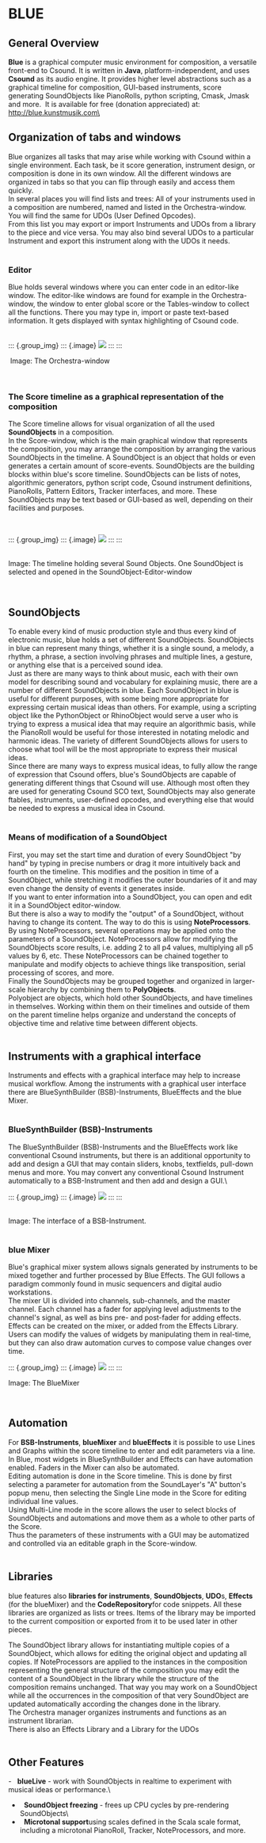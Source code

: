 BLUE
====

General Overview 
-----------------

**Blue** is a graphical computer music environment for composition, a
versatile front-end to Csound. It is written in **Java**,
platform-independent, and uses **Csound** as its audio engine. It
provides higher level abstractions such as a graphical timeline for
composition, GUI-based instruments, score generating SoundObjects like
PianoRolls, python scripting, Cmask, Jmask and more.  It is available
for free (donation appreciated) at:\
http://blue.kunstmusik.com\
 

Organization of tabs and windows
--------------------------------

Blue organizes all tasks that may arise while working with Csound within
a single environment. Each task, be it score generation, instrument
design, or composition is done in its own window. All the different
windows are organized in tabs so that you can flip through easily and
access them quickly.\
In several places you will find lists and trees: All of your instruments
used in a composition are numbered, named and listed in the
Orchestra-window.\
You will find the same for UDOs (User Defined Opcodes).\
From this list you may export or import Instruments and UDOs from a
library to the piece and vice versa. You may also bind several UDOs to a
particular Instrument and export this instrument along with the UDOs it
needs.\
  

### Editor

Blue holds several windows where you can enter code in an editor-like
window. The editor-like windows are found for example in the
Orchestra-window, the window to enter global score or the Tables-window
to collect all the functions. There you may type in, import or paste
text-based information. It gets displayed with syntax highlighting of
Csound code.\
 

::: {.group_img}
::: {.image}
![](../resources/images/blue_2012-10-29_generic-orc_3.png)
:::
:::

 Image: The Orchestra-window

 

### The Score timeline as a graphical representation of the composition

The Score timeline allows for visual organization of all the used
**SoundObjects** in a composition.\
In the Score-window, which is the main graphical window that represents
the composition, you may arrange the composition by arranging the
various SoundObjects in the timeline. A SoundObject is an object that
holds or even generates a certain amount of score-events. SoundObjects
are the building blocks within blue\'s score timeline. SoundObjects can
be lists of notes, algorithmic generators, python script code, Csound
instrument definitions, PianoRolls, Pattern Editors, Tracker interfaces,
and more. These SoundObjects may be text based or GUI-based as well,
depending on their facilities and purposes.

 

::: {.group_img}
::: {.image}
![](../resources/images/blue_2012-10-29_timelinesoundobject.png)
:::
:::

\
Image: The timeline holding several Sound Objects. One SoundObject is
selected and opened in the SoundObject-Editor-window

 

SoundObjects 
-------------

To enable every kind of music production style and thus every kind of
electronic music, blue holds a set of different SoundObjects.
SoundObjects in blue can represent many things, whether it is a single
sound, a melody, a rhythm, a phrase, a section involving phrases and
multiple lines, a gesture, or anything else that is a perceived sound
idea.\
Just as there are many ways to think about music, each with their own
model for describing sound and vocabulary for explaining music, there
are a number of different SoundObjects in blue. Each SoundObject in blue
is useful for different purposes, with some being more appropriate for
expressing certain musical ideas than others. For example, using a
scripting object like the PythonObject or RhinoObject would serve a user
who is trying to express a musical idea that may require an algorithmic
basis, while the PianoRoll would be useful for those interested in
notating melodic and harmonic ideas. The variety of different
SoundObjects allows for users to choose what tool will be the most
appropriate to express their musical ideas.\
Since there are many ways to express musical ideas, to fully allow the
range of expression that Csound offers, blue\'s SoundObjects are capable
of generating different things that Csound will use. Although most often
they are used for generating Csound SCO text, SoundObjects may also
generate ftables, instruments, user-defined opcodes, and everything else
that would be needed to express a musical idea in Csound.\
 

### Means of modification of a SoundObject

First, you may set the start time and duration of every SoundObject \"by
hand\" by typing in precise numbers or drag it more intuitively back and
fourth on the timeline. This modifies and the position in time of a
SoundObject, while stretching it modifies the outer boundaries of it and
may even change the density of events it generates inside.\
If you want to enter information into a SoundObject, you can open and
edit it in a SoundObject editor-window.\
But there is also a way to modify the "output" of a SoundObject, without
having to change its content. The way to do this is using
**NoteProcessors**.\
By using NoteProcessors, several operations may be applied onto the
parameters of a SoundObject. NoteProcessors allow for modifying the
SoundObjects score results, i.e. adding 2 to all p4 values, multiplying
all p5 values by 6, etc. These NoteProcessors can be chained together to
manipulate and modify objects to achieve things like transposition,
serial processing of scores, and more.\
Finally the SoundObjects may be grouped together and organized in
larger-scale hierarchy by combining them to **PolyObjects**.\
Polyobject are objects, which hold other SoundObjects, and have
timelines in themselves. Working within them on their timelines and
outside of them on the parent timeline helps organize and understand the
concepts of objective time and relative time between different objects.\
 

Instruments with a graphical interface
--------------------------------------

Instruments and effects with a graphical interface may help to increase
musical workflow. Among the instruments with a graphical user interface
there are BlueSynthBuilder (BSB)-Instruments, BlueEffects and the blue
Mixer.\
 

### BlueSynthBuilder (BSB)-Instruments

The BlueSynthBuilder (BSB)-Instruments and the BlueEffects work like
conventional Csound instruments, but there is an additional opportunity
to add and design a GUI that may contain sliders, knobs, textfields,
pull-down menus and more. You may convert any conventional Csound
Instrument automatically to a BSB-Instrument and then add and design a
GUI.\

::: {.group_img}
::: {.image}
![](../resources/images/blue_2012-10-29_bsb-interface.png)
:::
:::

\
Image: The interface of a BSB-Instrument.\
 

### blue Mixer

Blue\'s graphical mixer system allows signals generated by instruments
to be mixed together and further processed by Blue Effects. The GUI
follows a paradigm commonly found in music sequencers and digital audio
workstations.\
The mixer UI is divided into channels, sub-channels, and the master
channel. Each channel has a fader for applying level adjustments to the
channel\'s signal, as well as bins pre- and post-fader for adding
effects. Effects can be created on the mixer, or added from the Effects
Library.\
Users can modify the values of widgets by manipulating them in
real-time, but they can also draw automation curves to compose value
changes over time.

::: {.group_img}
::: {.image}
![](../resources/images/blue_2012-10-29_mixer.png)
:::
:::

Image: The BlueMixer

 

Automation
----------

For **BSB-Instruments**, **blueMixer** and **blueEffects** it is
possible to use Lines and Graphs within the score timeline to enter and
edit parameters via a line. In Blue, most widgets in BlueSynthBuilder
and Effects can have automation enabled. Faders in the Mixer can also be
automated.\
Editing automation is done in the Score timeline. This is done by first
selecting a parameter for automation from the SoundLayer\'s "A"
button\'s popup menu, then selecting the Single Line mode in the Score
for editing individual line values.\
Using Multi-Line mode in the score allows the user to select blocks of
SoundObjects and automations and move them as a whole to other parts of
the Score.\
Thus the parameters of these instruments with a GUI may be automatized
and controlled via an editable graph in the Score-window.\
 

Libraries
---------

blue features also **libraries for instruments**, **SoundObjects**,
**UDO**s, **Effects** (for the blueMixer) and the **CodeRepository**for
code snippets. All these libraries are organized as lists or trees.
Items of the library may be imported to the current composition or
exported from it to be used later in other pieces.

The SoundObject library allows for instantiating multiple copies of a
SoundObject, which allows for editing the original object and updating
all copies. If NoteProcessors are applied to the instances in the
composition representing the general structure of the composition you
may edit the content of a SoundObject in the library while the structure
of the composition remains unchanged. That way you may work on a
SoundObject while all the occurrences in the composition of that very
SoundObject are updated automatically according the changes done in the
library.\
The Orchestra manager organizes instruments and functions as an
instrument librarian.\
There is also an Effects Library and a Library for the UDOs\
 

Other Features
--------------

\-   **blueLive** - work with SoundObjects in realtime to experiment
with musical ideas or performance.\
-   **SoundObject freezing** - frees up CPU cycles by pre-rendering
SoundObjects\
-   **Microtonal support**using scales defined in the Scala scale
format, including a microtonal PianoRoll, Tracker, NoteProcessors, and
more.

 
